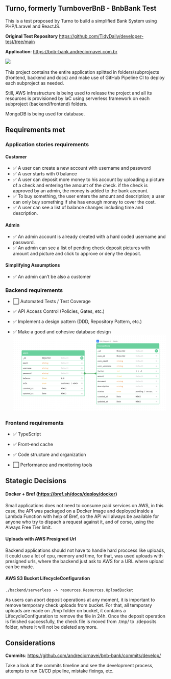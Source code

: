 ## Turno, formerly TurnboverBnB - BnbBank Test

This is a test proposed by Turno to build a simplified Bank System using PHP/Laravel and ReactJS.

**Original Test Repository** https://github.com/TidyDaily/developer-test/tree/main

**Application**: https://bnb-bank.andreciornavei.com.br

![](https://github.com/andreciornavei/bnb-bank/blob/develop/docs/presentation.gif?raw=true)

This project contains the entire application splitted in folders/subprojects (frontend, backend and docs) and make use of GitHub Pipeline CI to deploy each subproject as needed.

Still, AWS infrastructure is being used to release the project and all its resources is provisioned by IaC using serverless framework on each subproject (backend/frontend) folders.

MongoDB is being used for database.

## Requirements met

### Application stories requirements

#### Customer
- ✅ A user can create a new account with username and password
- ✅ A user starts with 0 balance
- ✅ A user can deposit more money to his account by uploading a picture of a check and entering the amount of the check. if the check is approved by an admin, the money is added to the bank account.
- ✅ To buy something, the user enters the amount and description; a user can only buy something if she has enough money to cover the cost.
- ✅ A user can see a list of balance changes including time and description.

#### Admin
- ✅ An admin account is already created with a hard coded username and password.
- ✅ An admin can see a list of pending check deposit pictures with amount and picture and click to approve or deny the deposit.

#### Simplifying Assumptions
- ✅ An admin can’t be also a customer


### Backend requirements

- ⬜ Automated Tests / Test Coverage

- ✅ API Access Control (Policies, Gates, etc.)

- ✅ Implement a design pattern (DDD, Repository Pattern, etc.)

- ✅ Make a good and cohesive database design
![](https://github.com/andreciornavei/bnb-bank/blob/develop/docs/BnB-Bank-MER.png?raw=true)

### Frontend requirements

- ✅ TypeScript 

- ✅ Front-end cache

- ✅ Code structure and organization

- ⬜ Performance and monitoring tools

## Stategic Decisions

#### Docker + Bref (https://bref.sh/docs/deploy/docker)

Small applications does not need to consume paid services on AWS, in this case, the API was packaged on a Docker Image and deployed inside a Lambda Function with help of Bref, so the API will always be available for anyone who try to dispach a request against it, and of corse, using the Always Free Tier limit.

#### Uploads with AWS Presigned Url

Backend applications should not have to handle hard proccess like uploads, it could use a lot of cpu, memory and time, for that, was used uploads with presigned urls, where the backend just ask to AWS for a URL where upload can be made.

#### AWS S3 Bucket LifecycleConfiguration

`./backend/serverless -> resources.Resources.UploadBucket`

As users can abort deposit operations at any moment, it is important to remove temporary check uploads from bucket. For that, all temporary uploads are made on ./tmp folder on bucket, it contains a LifecycleConfiguration to remove the file in 24h. Once the deposit operation is finished successfully, the check file is moved from .tmp/ to ./deposits folder, where it will not be deleted anymore.


## Considerations

**Commits**: https://github.com/andreciornavei/bnb-bank/commits/develop/

Take a look at the commits timeline and see the development process, attempts to run CI/CD pipeline, mistake fixings, etc.